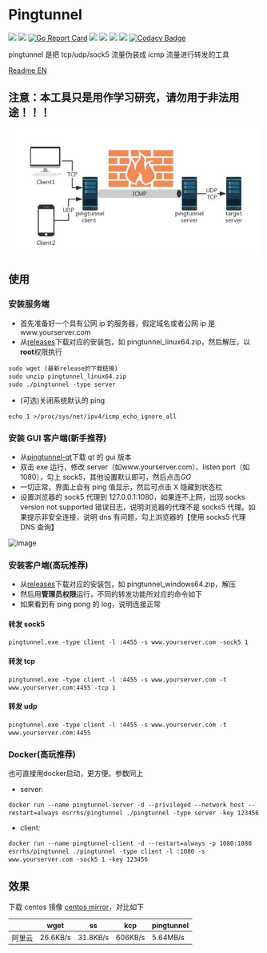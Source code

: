 # Pingtunnel

[<img src="https://img.shields.io/github/license/esrrhs/pingtunnel">](https://github.com/esrrhs/pingtunnel)
[<img src="https://img.shields.io/github/languages/top/esrrhs/pingtunnel">](https://github.com/esrrhs/pingtunnel)
[![Go Report Card](https://goreportcard.com/badge/github.com/esrrhs/pingtunnel)](https://goreportcard.com/report/github.com/esrrhs/pingtunnel)
[<img src="https://img.shields.io/github/v/release/esrrhs/pingtunnel">](https://github.com/esrrhs/pingtunnel/releases)
[<img src="https://img.shields.io/github/downloads/esrrhs/pingtunnel/total">](https://github.com/esrrhs/pingtunnel/releases)
[<img src="https://img.shields.io/docker/pulls/esrrhs/pingtunnel">](https://hub.docker.com/repository/docker/esrrhs/pingtunnel)
[<img src="https://img.shields.io/github/workflow/status/esrrhs/pingtunnel/Go">](https://github.com/esrrhs/pingtunnel/actions)
[![Codacy Badge](https://api.codacy.com/project/badge/Grade/a200bca59d1b4ca7a9c2cdb564508b47)](https://www.codacy.com/manual/esrrhs/pingtunnel?utm_source=github.com&utm_medium=referral&utm_content=esrrhs/pingtunnel&utm_campaign=Badge_Grade)

pingtunnel 是把 tcp/udp/sock5 流量伪装成 icmp 流量进行转发的工具

[Readme EN](./README_EN.md)

## 注意：本工具只是用作学习研究，请勿用于非法用途！！！

![image](network.jpg)

## 使用

### 安装服务端

-   首先准备好一个具有公网 ip 的服务器，假定域名或者公网 ip 是www.yourserver.com
-   从[releases](https://github.com/esrrhs/pingtunnel/releases)下载对应的安装包，如 pingtunnel_linux64.zip，然后解压，以**root**权限执行

```
sudo wget (最新release的下载链接)
sudo unzip pingtunnel_linux64.zip
sudo ./pingtunnel -type server
```

-   (可选)关闭系统默认的 ping

```
echo 1 >/proc/sys/net/ipv4/icmp_echo_ignore_all
```

### 安装 GUI 客户端(新手推荐)

-   从[pingtunnel-qt](https://github.com/esrrhs/pingtunnel-qt)下载 qt 的 gui 版本
-   双击 exe 运行，修改 server（如www.yourserver.com）、listen port（如 1080），勾上 sock5，其他设置默认即可，然后点击*GO*
-   一切正常，界面上会有 ping 值显示，然后可点击 X 隐藏到状态栏
-   设置浏览器的 sock5 代理到 127.0.0.1:1080，如果连不上网，出现 socks version not supported 错误日志，说明浏览器的代理不是 socks5 代理。如果提示非安全连接，说明 dns 有问题，勾上浏览器的【使用 socks5 代理 DNS 查询】

![image](qtrun.jpg)

### 安装客户端(高玩推荐)

-   从[releases](https://github.com/esrrhs/pingtunnel/releases)下载对应的安装包，如 pingtunnel_windows64.zip，解压
-   然后用**管理员权限**运行，不同的转发功能所对应的命令如下
-   如果看到有 ping pong 的 log，说明连接正常

#### 转发 sock5

```
pingtunnel.exe -type client -l :4455 -s www.yourserver.com -sock5 1
```

#### 转发 tcp

```
pingtunnel.exe -type client -l :4455 -s www.yourserver.com -t www.yourserver.com:4455 -tcp 1
```

#### 转发 udp

```
pingtunnel.exe -type client -l :4455 -s www.yourserver.com -t www.yourserver.com:4455
```

### Docker(高玩推荐)
也可直接用docker启动，更方便。参数同上
-   server:
```
docker run --name pingtunnel-server -d --privileged --network host --restart=always esrrhs/pingtunnel ./pingtunnel -type server -key 123456
```
-   client:
```
docker run --name pingtunnel-client -d --restart=always -p 1080:1080 esrrhs/pingtunnel ./pingtunnel -type client -l :1080 -s www.yourserver.com -sock5 1 -key 123456
```

## 效果

下载 centos 镜像 [centos mirror](http://mirrors.ocf.berkeley.edu/centos/8.2.2004/isos/x86_64/CentOS-8.2.2004-x86_64-dvd1.iso)，对比如下

|        | wget     | ss       | kcp     | pingtunnel |
| ------ | -------- | -------- | ------- | ---------- |
| 阿里云 | 26.6KB/s | 31.8KB/s | 606KB/s | 5.64MB/s   |
